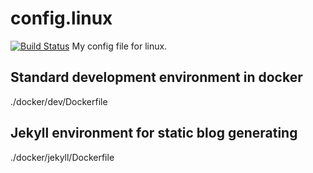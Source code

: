 # config.linux
[![Build Status](https://travis-ci.org/Shylock-Hg/config.linux.svg?branch=master)](https://travis-ci.org/Shylock-Hg/config.linux)
My config file for linux.

## Standard development environment in docker

./docker/dev/Dockerfile

## Jekyll environment for static blog generating

./docker/jekyll/Dockerfile

